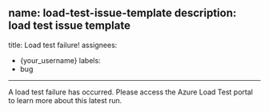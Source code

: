 name: load-test-issue-template
description: load test issue template
---
title: Load test failure!
assignees:
  - {your_username}
labels:
  - bug
---
A load test failure has occurred. Please access the Azure Load Test portal to learn more about this latest run.
